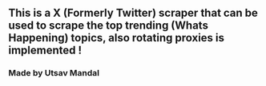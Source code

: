 ## This is a X (Formerly Twitter) scraper that can be used to scrape the top trending (Whats Happening) topics, also rotating proxies is implemented !
### Made by Utsav Mandal 
